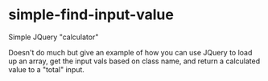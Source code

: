 simple-find-input-value
=======================

Simple JQuery "calculator"

Doesn't do much but give an example of how you can
use JQuery to load up an array, get the input vals
based on class name, and return a calculated value
to a "total" input. 
